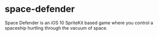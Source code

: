 # space-defender
Space Defender is an iOS 10 SpriteKit based game where you control a spaceship hurtling through the vacuum of space.
